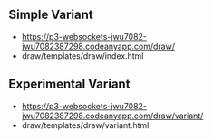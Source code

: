 ## Simple Variant
* https://p3-websockets-jwu7082-jwu7082387298.codeanyapp.com/draw/
* draw/templates/draw/index.html

## Experimental Variant
* https://p3-websockets-jwu7082-jwu7082387298.codeanyapp.com/draw/variant/
* draw/templates/draw/variant.html
